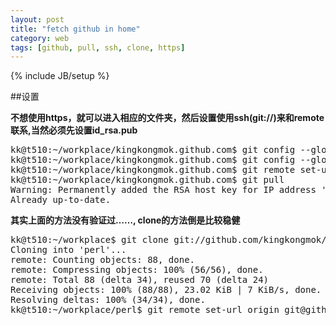 ```yaml
---
layout: post
title: "fetch github in home"
category: web
tags: [github, pull, ssh, clone, https]
---
```

{% include JB/setup %}

##设置

**不想使用https，就可以进入相应的文件夹，然后设置使用ssh(git://)来和remote联系,当然必须先设置id_rsa.pub**

<pre>
kk@t510:~/workplace/kingkongmok.github.com$ git config --global user.name "kingkongmok"
kk@t510:~/workplace/kingkongmok.github.com$ git config --global user.email "kingkongmok@gmail.com"
kk@t510:~/workplace/kingkongmok.github.com$ git remote set-url origin git@github.com:kingkongmok/kingkongmok.github.com 
kk@t510:~/workplace/kingkongmok.github.com$ git pull
Warning: Permanently added the RSA host key for IP address '192.30.252.130' to the list of known hosts.
Already up-to-date.
</pre>

**其实上面的方法没有验证过……, clone的方法倒是比较稳健**

<pre>
kk@t510:~/workplace$ git clone git://github.com/kingkongmok/perl.git perl
Cloning into 'perl'...
remote: Counting objects: 88, done.
remote: Compressing objects: 100% (56/56), done.
remote: Total 88 (delta 34), reused 70 (delta 24)
Receiving objects: 100% (88/88), 23.02 KiB | 7 KiB/s, done.
Resolving deltas: 100% (34/34), done.
kk@t510:~/workplace/perl$ git remote set-url origin git@github.com:kingkongmok/perl.git
</pre>

